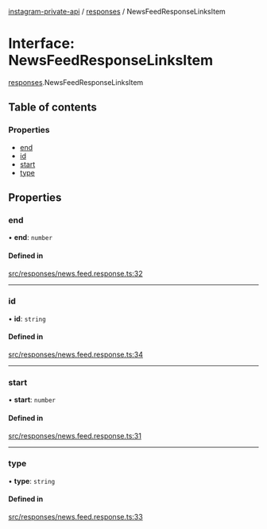 [instagram-private-api](../../README.md) / [responses](../../modules/responses.md) / NewsFeedResponseLinksItem

# Interface: NewsFeedResponseLinksItem

[responses](../../modules/responses.md).NewsFeedResponseLinksItem

## Table of contents

### Properties

- [end](NewsFeedResponseLinksItem.md#end)
- [id](NewsFeedResponseLinksItem.md#id)
- [start](NewsFeedResponseLinksItem.md#start)
- [type](NewsFeedResponseLinksItem.md#type)

## Properties

### end

• **end**: `number`

#### Defined in

[src/responses/news.feed.response.ts:32](https://github.com/Nerixyz/instagram-private-api/blob/4971f34/src/responses/news.feed.response.ts#L32)

___

### id

• **id**: `string`

#### Defined in

[src/responses/news.feed.response.ts:34](https://github.com/Nerixyz/instagram-private-api/blob/4971f34/src/responses/news.feed.response.ts#L34)

___

### start

• **start**: `number`

#### Defined in

[src/responses/news.feed.response.ts:31](https://github.com/Nerixyz/instagram-private-api/blob/4971f34/src/responses/news.feed.response.ts#L31)

___

### type

• **type**: `string`

#### Defined in

[src/responses/news.feed.response.ts:33](https://github.com/Nerixyz/instagram-private-api/blob/4971f34/src/responses/news.feed.response.ts#L33)
